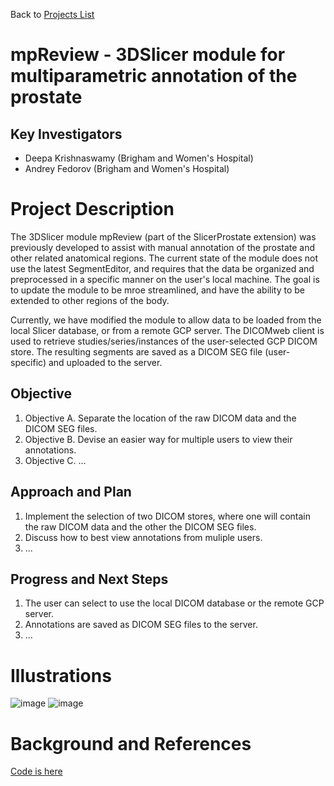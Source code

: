 Back to [Projects List](../../README.md#ProjectsList)

# mpReview - 3DSlicer module for multiparametric annotation of the prostate

## Key Investigators

- Deepa Krishnaswamy (Brigham and Women's Hospital)
- Andrey Fedorov (Brigham and Women's Hospital)

# Project Description

The 3DSlicer module mpReview (part of the SlicerProstate extension) was previously developed to assist with manual annotation of the prostate and other related anatomical regions. 
The current state of the module does not use the latest SegmentEditor, and requires that the data be organized and preprocessed in a specific manner on the user's local machine. 
The goal is to update the module to be mroe streamlined, and have the ability to be extended to other regions of the body. 

Currently, we have modified the module to allow data to be loaded from the local Slicer database, or from a remote GCP server. The DICOMweb client is used to retrieve studies/series/instances 
of the user-selected GCP DICOM store. The resulting segments are saved as a DICOM SEG file (user-specific) and uploaded to the server. 

## Objective

<!-- Describe here WHAT you would like to achieve (what you will have as end result). -->

1. Objective A. Separate the location of the raw DICOM data and the DICOM SEG files. 
1. Objective B. Devise an easier way for multiple users to view their annotations. 
1. Objective C. ...

## Approach and Plan

<!-- Describe here HOW you would like to achieve the objectives stated above. -->

1. Implement the selection of two DICOM stores, where one will contain the raw DICOM data and the other the DICOM SEG files. 
1. Discuss how to best view annotations from muliple users. 
1. ...

## Progress and Next Steps

<!-- Update this section as you make progress, describing of what you have ACTUALLY DONE. If there are specific steps that you could not complete then you can describe them here, too. -->

1. The user can select to use the local DICOM database or the remote GCP server. 
2. Annotations are saved as DICOM SEG files to the server. 
3. ...

# Illustrations

<!-- Add pictures and links to videos that demonstrate what has been accomplished.
![Description of picture](Example2.jpg)
![Some more images](Example2.jpg)
-->

![image](https://user-images.githubusercontent.com/59979551/173397241-97def393-7434-4d8d-978f-9ca695cf6efc.png)
![image](https://user-images.githubusercontent.com/59979551/173397664-c3a7f567-d5f2-4214-a366-7cef1344860c.png)



# Background and References

<!-- If you developed any software, include link to the source code repository. If possible, also add links to sample data, and to any relevant publications. -->

[Code is here](https://github.com/deepakri201/mpReview/tree/seg_editor)
